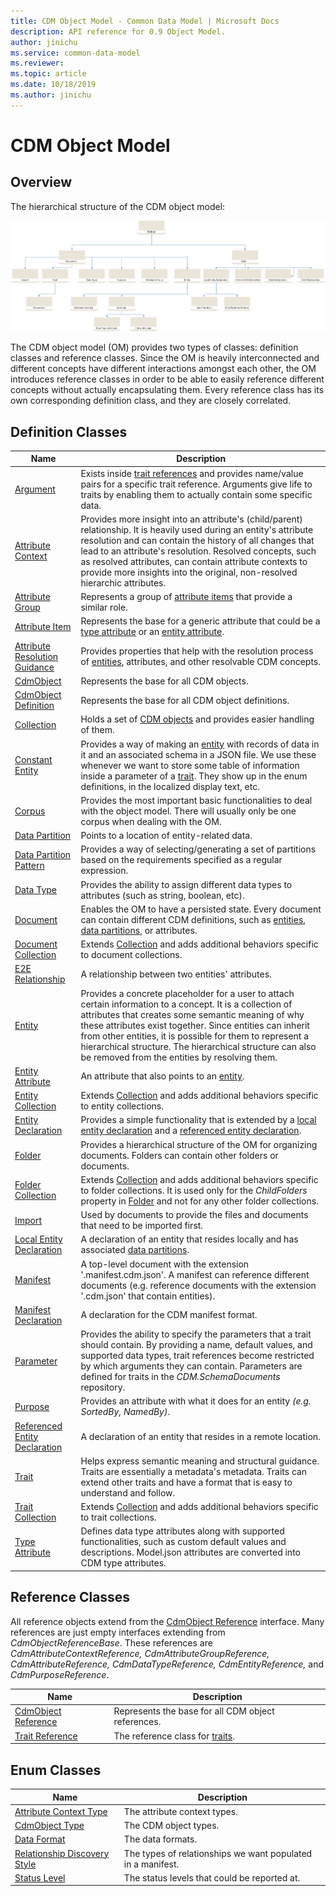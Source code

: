 ```yaml
---
title: CDM Object Model - Common Data Model | Microsoft Docs
description: API reference for 0.9 Object Model.
author: jinichu
ms.service: common-data-model
ms.reviewer: 
ms.topic: article
ms.date: 10/18/2019
ms.author: jinichu
---
```


# CDM Object Model

## Overview

The hierarchical structure of the CDM object model:

![OM Hierarchy](omhierarchy.png)

The CDM object model (OM) provides two types of classes: definition classes and reference classes. Since the OM is heavily interconnected and different concepts have different interactions amongst each other, the OM introduces reference classes in order to be able to easily reference different concepts without actually encapsulating them. Every reference class has its own corresponding definition class, and they are closely correlated. 

## Definition Classes

|Name|Description|
|---|---|
|[Argument](argument.md)|Exists inside [trait references](traitreference.md) and provides name/value pairs for a specific trait reference. Arguments give life to traits by enabling them to actually contain some specific data.|
|[Attribute Context](attributecontext.md)|Provides more insight into an attribute's (child/parent) relationship. It is heavily used during an entity's attribute resolution and can contain the history of all changes that lead to an attribute's resolution. Resolved concepts, such as resolved attributes, can contain attribute contexts to provide more insights into the original, non-resolved hierarchic attributes.|
|[Attribute Group](attributegroup.md)|Represents a group of [attribute items](attributeitem.md) that provide a similar role.|
|[Attribute Item](attributeitem.md)|Represents the base for a generic attribute that could be a [type attribute](typeattribute.md) or an [entity attribute](entityattribute.md).|
|[Attribute Resolution Guidance](attributeresolutionguidance.md)|Provides properties that help with the resolution process of [entities](entity.md), attributes, and other resolvable CDM concepts.|
|[CdmObject](cdmobject.md)|Represents the base for all CDM objects.|
|[CdmObject Definition](cdmobjectdefinition.md)|Represents the base for all CDM object definitions.|
|[Collection](collection.md)|Holds a set of [CDM objects](cdmobject.md) and provides easier handling of them.|
|[Constant Entity](constantentity.md)|Provides a way of making an [entity](entity.md) with records of data in it and an associated schema in a JSON file. We use these whenever we want to store some table of information inside a parameter of a [trait](trait.md). They show up in the enum definitions, in the localized display text, etc.|
|[Corpus](corpus.md)|Provides the most important basic functionalities to deal with the object model. There will usually only be one corpus when dealing with the OM.|
|[Data Partition](datapartition.md)|Points to a location of entity-related data.|
|[Data Partition Pattern](datapartitionpattern.md)|Provides a way of selecting/generating a set of partitions based on the requirements specified as a regular expression.|
|[Data Type](datatype.md)|Provides the ability to assign different data types to attributes (such as string, boolean, etc).|
|[Document](document.md)|Enables the OM to have a persisted state. Every document can contain different CDM definitions, such as [entities](entity.md), [data partitions](datapartition.md), or attributes.|
|[Document Collection](documentcollection.md)|Extends [Collection](collection.md) and adds additional behaviors specific to document collections.|
|[E2E Relationship](e2erelationship.md)|A relationship between two entities' attributes.|
|[Entity](entity.md)|Provides a concrete placeholder for a user to attach certain information to a concept. It is a collection of attributes that creates some semantic meaning of why these attributes exist together. Since entities can inherit from other entities, it is possible for them to represent a hierarchical structure. The hierarchical structure can also be removed from the entities by resolving them.|
|[Entity Attribute](entityattribute.md)|An attribute that also points to an [entity](entity.md).|
|[Entity Collection](entitycollection.md)|Extends [Collection](collection.md) and adds additional behaviors specific to entity collections.|
|[Entity Declaration](entitydeclaration.md)|Provides a simple functionality that is extended by a [local entity declaration](localentitydeclaration.md) and a [referenced entity declaration](referencedentitydeclaration.md).|
|[Folder](folder.md)|Provides a hierarchical structure of the OM for organizing documents. Folders can contain other folders or documents.|
|[Folder Collection](foldercollection.md)|Extends [Collection](collection.md) and adds additional behaviors specific to folder collections. It is used only for the *ChildFolders* property in [Folder](folder.md) and not for any other folder collections.|
|[Import](import.md)|Used by documents to provide the files and documents that need to be imported first.|
|[Local Entity Declaration](localentitydeclaration.md)|A declaration of an entity that resides locally and has associated [data partitions](datapartition.md).|
|[Manifest](manifest.md)|A top-level document with the extension '.manifest.cdm.json'. A manifest can reference different documents (e.g. reference documents with the extension '.cdm.json' that contain entities).|
|[Manifest Declaration](manifestdeclaration.md)|A declaration for the CDM manifest format.|
|[Parameter](parameter.md)|Provides the ability to specify the parameters that a trait should contain. By providing a name, default values, and supported data types, trait references become restricted by which arguments they can contain. Parameters are defined for traits in the *CDM.SchemaDocuments* repository.|
|[Purpose](purpose.md)|Provides an attribute with what it does for an entity *(e.g. SortedBy, NamedBy)*.|
|[Referenced Entity Declaration](referencedentitydeclaration.md)|A declaration of an entity that resides in a remote location.|
|[Trait](trait.md)|Helps express semantic meaning and structural guidance. Traits are essentially a metadata's metadata. Traits can extend other traits and have a format that is easy to understand and follow.|
|[Trait Collection](traitcollection.md)|Extends [Collection](collection.md) and adds additional behaviors specific to trait collections.|
|[Type Attribute](typeattribute.md)|Defines data type attributes along with supported functionalities, such as custom default values and descriptions. Model.json attributes are converted into CDM type attributes.|
 

## Reference Classes

All reference objects extend from the [CdmObject Reference](cdmobjectreference.md) interface. Many references are just empty interfaces extending from *CdmObjectReferenceBase*. These references are *CdmAttributeContextReference, CdmAttributeGroupReference, CdmAttributeReference, CdmDataTypeReference, CdmEntityReference,* and *CdmPurposeReference*.

|Name|Description|
|---|---|
|[CdmObject Reference](cdmobjectreference.md)|Represents the base for all CDM object references.|
|[Trait Reference](traitreference.md)|The reference class for [traits](trait.md).|


## Enum Classes
|Name|Description|
|---|---|
|[Attribute Context Type](attributecontexttype.md)|The attribute context types.| 
|[CdmObject Type](objecttype.md)|The CDM object types.|
|[Data Format](dataformat.md)|The data formats.|
|[Relationship Discovery Style](relationshipdiscoverystyle.md)|The types of relationships we want populated in a manifest.|
|[Status Level](statuslevel.md)|The status levels that could be reported at.|


